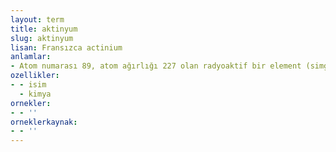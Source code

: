 ```yaml
---
layout: term
title: aktinyum
slug: aktinyum
lisan: Fransızca actinium
anlamlar:
- Atom numarası 89, atom ağırlığı 227 olan radyoaktif bir element (simgesi Ac)
ozellikler:
- - isim
  - kimya
ornekler:
- - ''
orneklerkaynak:
- - ''
---
```

